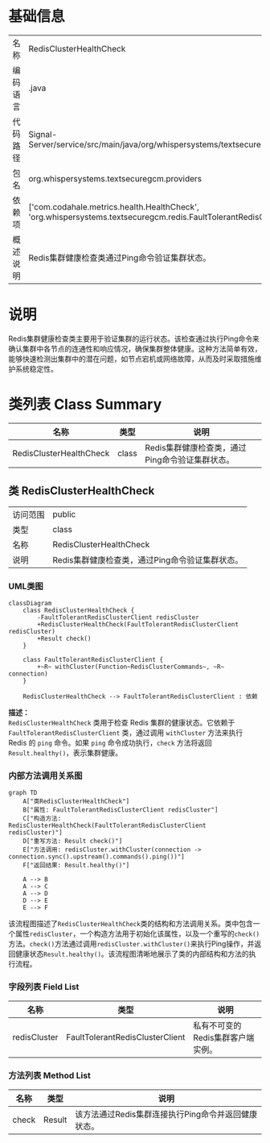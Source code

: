 # 基础信息

|      |      |
|------|------|
| 名称 | RedisClusterHealthCheck |
| 编码语言 | .java |
| 代码路径 | Signal-Server/service/src/main/java/org/whispersystems/textsecuregcm/providers/RedisClusterHealthCheck.java |
| 包名 | org.whispersystems.textsecuregcm.providers |
| 依赖项 | ['com.codahale.metrics.health.HealthCheck', 'org.whispersystems.textsecuregcm.redis.FaultTolerantRedisClusterClient'] |
| 概述说明 | Redis集群健康检查类通过Ping命令验证集群状态。 |

# 说明

Redis集群健康检查类主要用于验证集群的运行状态。该检查通过执行Ping命令来确认集群中各节点的连通性和响应情况，确保集群整体健康。这种方法简单有效，能够快速检测出集群中的潜在问题，如节点宕机或网络故障，从而及时采取措施维护系统稳定性。

# 类列表 Class Summary

| 名称   | 类型  | 说明 |
|-------|------|-------------|
| RedisClusterHealthCheck | class | Redis集群健康检查类，通过Ping命令验证集群状态。 |



## 类 RedisClusterHealthCheck

|      |      |
|------|------|
| 访问范围 | public |
| 类型 | class |
| 名称 | RedisClusterHealthCheck |
| 说明 | Redis集群健康检查类，通过Ping命令验证集群状态。 |


### UML类图

```mermaid
classDiagram
    class RedisClusterHealthCheck {
        -FaultTolerantRedisClusterClient redisCluster
        +RedisClusterHealthCheck(FaultTolerantRedisClusterClient redisCluster)
        +Result check()
    }

    class FaultTolerantRedisClusterClient {
        +~R~ withCluster(Function~RedisClusterCommands~, ~R~ connection)
    }

    RedisClusterHealthCheck --> FaultTolerantRedisClusterClient : 依赖
```

**描述：**  
`RedisClusterHealthCheck` 类用于检查 Redis 集群的健康状态。它依赖于 `FaultTolerantRedisClusterClient` 类，通过调用 `withCluster` 方法来执行 Redis 的 `ping` 命令。如果 `ping` 命令成功执行，`check` 方法将返回 `Result.healthy()`，表示集群健康。


### 内部方法调用关系图

```mermaid
graph TD
    A["类RedisClusterHealthCheck"]
    B["属性: FaultTolerantRedisClusterClient redisCluster"]
    C["构造方法: RedisClusterHealthCheck(FaultTolerantRedisClusterClient redisCluster)"]
    D["重写方法: Result check()"]
    E["方法调用: redisCluster.withCluster(connection -> connection.sync().upstream().commands().ping())"]
    F["返回结果: Result.healthy()"]

    A --> B
    A --> C
    A --> D
    D --> E
    E --> F
```

该流程图描述了`RedisClusterHealthCheck`类的结构和方法调用关系。类中包含一个属性`redisCluster`，一个构造方法用于初始化该属性，以及一个重写的`check()`方法。`check()`方法通过调用`redisCluster.withCluster()`来执行Ping操作，并返回健康状态`Result.healthy()`。该流程图清晰地展示了类的内部结构和方法的执行流程。

### 字段列表 Field List

| 名称  | 类型  | 说明 |
|-------|-------|------|
| redisCluster | FaultTolerantRedisClusterClient | 私有不可变的Redis集群客户端实例。 |

### 方法列表 Method List

| 名称  | 类型  | 说明 |
|-------|-------|------|
| check | Result | 该方法通过Redis集群连接执行Ping命令并返回健康状态。 |




